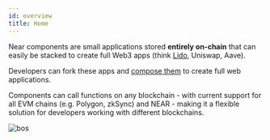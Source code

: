 ```yaml
---
id: overview
title: Home
---
```


Near components are small applications stored **entirely on-chain** that can easily be stacked to create full Web3 apps (think [Lido](tutorial/hello-lido.md), Uniswap, Aave).

Developers can fork these apps and [compose them](./components.md#composing-components) to create full web applications.

Components can call functions on any blockchain - with current support for all EVM chains (e.g. Polygon, zkSync) and NEAR - making it a flexible solution for developers working with different blockchains.

![bos](/docs/assets/welcome-pages/bos-components.png)
